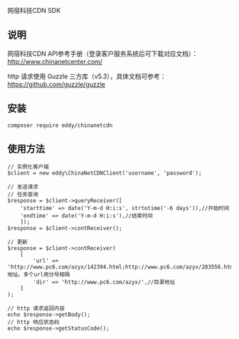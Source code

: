 网宿科技CDN SDK

## 说明
网宿科技CDN API参考手册（登录客户服务系统后可下载对应文档）：http://www.chinanetcenter.com/

http 请求使用 Guzzle 三方库（v5.3），具体文档可参考：https://github.com/guzzle/guzzle

## 安装
```
composer require eddy/chinanetcdn
```

## 使用方法
```
// 实例化客户端
$client = new eddy\ChinaNetCDNClient('username', 'password');

// 发送请求
// 任务查询
$response = $client->queryReceiver([
    'starttime' => date('Y-m-d H:i:s', strtotime('-6 days')),//开始时间
    'endtime' => date('Y-m-d H:i:s'),//结束时间
    ]);
$response = $client->contReceiver();

// 更新
$response = $client->contReceiver(
    [
        'url' => 'http://www.pc6.com/azyx/142394.html;http://www.pc6.com/azyx/203556.html',//url地址。多个url用分号相隔
        'dir' => 'http://www.pc6.com/azyx/',//目录地址
    ]
);

// http 请求返回内容
echo $response->getBody();
// http 响应状态码
echo $response->getStatusCode();
```